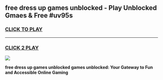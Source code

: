 
## free dress up games unblocked - Play Unblocked Gmaes & Free #uv95s
<h3>
<a href="https://premium.freeplayer.one?title=free_dress_up_games_unblocked&ref=01M">CLICK TO PLAY</a></h3>
<hr>

<h3>
<a href="https://premium.freeplayer.one?title=free_dress_up_games_unblocked&ref=01M">CLICK 2 PLAY</a>
  
</h3>

<a href="https://premium.freeplayer.one?title=free_dress_up_games_unblocked&ref=01M"><img src="https://clearcache.store/games.png"></a>


**free dress up games unblocked games unblocked: Your Gateway to Fun and Accessible Online Gaming**
